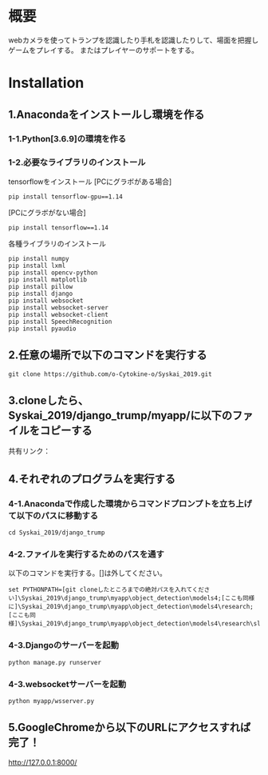 # 概要

webカメラを使ってトランプを認識したり手札を認識したりして、場面を把握しゲームをプレイする。
またはプレイヤーのサポートをする。

# Installation

## 1.Anacondaをインストールし環境を作る

### 1-1.Python[3.6.9]の環境を作る

### 1-2.必要なライブラリのインストール
tensorflowをインストール
[PCにグラボがある場合]
```
pip install tensorflow-gpu==1.14
```
[PCにグラボがない場合]
```
pip install tensorflow==1.14
```
各種ライブラリのインストール
```
pip install numpy
pip install lxml
pip install opencv-python
pip install matplotlib
pip install pillow
pip install django
pip install websocket
pip install websocket-server
pip install websocket-client
pip install SpeechRecognition
pip install pyaudio
```

## 2.任意の場所で以下のコマンドを実行する
```
git clone https://github.com/o-Cytokine-o/Syskai_2019.git
```

## 3.cloneしたら、Syskai_2019/django_trump/myapp/に以下のファイルをコピーする
共有リンク：

## 4.それぞれのプログラムを実行する

### 4-1.Anacondaで作成した環境からコマンドプロンプトを立ち上げて以下のパスに移動する
```
cd Syskai_2019/django_trump
```
### 4-2.ファイルを実行するためのパスを通す
以下のコマンドを実行する。[]は外してください。
```
set PYTHONPATH=[git cloneしたところまでの絶対パスを入れてください]\Syskai_2019\django_trump\myapp\object_detection\models4;[ここも同様に]\Syskai_2019\django_trump\myapp\object_detection\models4\research;[ここも同様]\Syskai_2019\django_trump\myapp\object_detection\models4\research\slim
```
### 4-3.Djangoのサーバーを起動
```
python manage.py runserver
```

### 4-3.websocketサーバーを起動
```
python myapp/wsserver.py
```

## 5.GoogleChromeから以下のURLにアクセスすれば完了！
http://127.0.0.1:8000/
